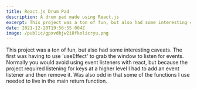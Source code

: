 ```yaml
---
title: React.js Drum Pad
description: A drum pad made using React.js
excerpt: This project was a ton of fun, but also had some interesting caveats.
date: 2021-12-20T19:56:55.004Z
image: /public/gpxvdbjw2i8fkolicryu.png
---
```


This project was a ton of fun, but also had some interesting caveats. The first
was having to use 'useEffect' to grab the window to listen for events. Normally
you would avoid using event listeners with react, but because the project
required listening for keys at a higher level I had to add an event listener and
then remove it. Was also odd in that some of the functions I use needed to live
in the main return function.
